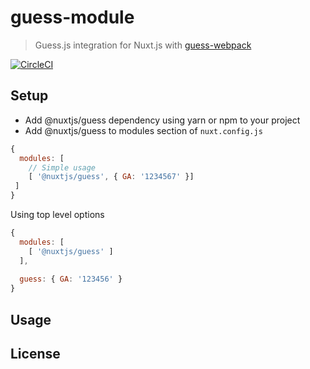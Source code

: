 # guess-module

> Guess.js integration for Nuxt.js with [guess-webpack](https://www.npmjs.com/package/guess-webpack)

[![CircleCI](https://circleci.com/gh/daliborgogic/guess-module.svg?style=svg)](https://circleci.com/gh/daliborgogic/guess-module)

## Setup

- Add @nuxtjs/guess dependency using yarn or npm to your project
- Add @nuxtjs/guess to modules section of ```nuxt.config.js```

```javascript
{
  modules: [
    // Simple usage
    [ '@nuxtjs/guess', { GA: '1234567' }]
 ]
}
```

Using top level options

```javascript
{
  modules: [
    [ '@nuxtjs/guess' ]
  ],
 
  guess: { GA: '123456' }
}
```

## Usage

## License
